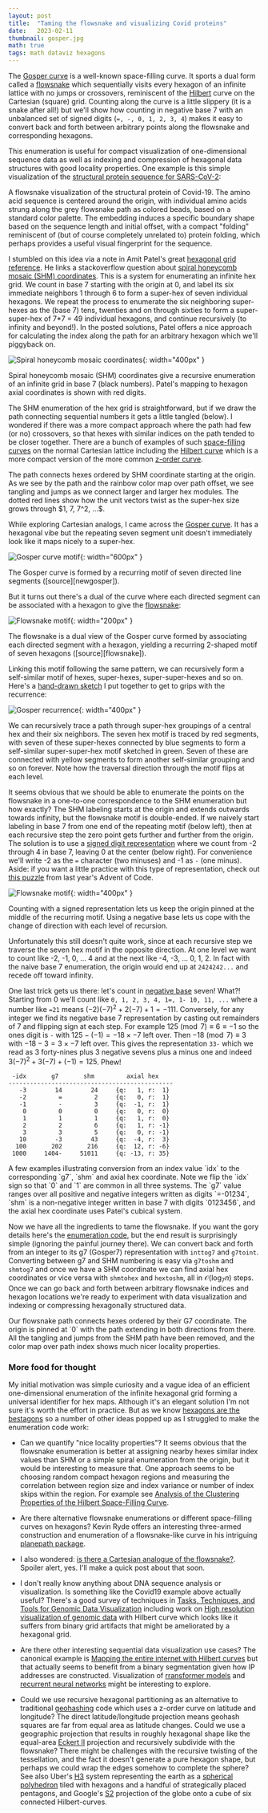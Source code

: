 ```yaml
---
layout: post
title:  "Taming the flowsnake and visualizing Covid proteins"
date:   2023-02-11
thumbnail: gosper.jpg
math: true
tags: math dataviz hexagons
---
```


<!-- markdownlint-disable MD033 -->

The [Gosper curve][gosperwiki] is a well-known space-filling curve.
It sports a dual form called a [flowsnake][flowsnake] which sequentially visits
every hexagon of an infinite lattice with no jumps or crossovers,
reminiscent of the [Hilbert][hilbert] curve on the Cartesian (square) grid.
Counting along the curve is a little slippery (it is a snake after all!)
but we'll show how counting in negative base 7 with an
unbalanced set of signed digits (`=, -, 0, 1, 2, 3, 4`)
makes it easy to convert back and forth between arbitrary points along the flowsnake
and corresponding hexagons.

[gosperwiki]: https://en.wikipedia.org/wiki/Gosper_curve
[flowsnake]: https://larryriddle.agnesscott.org/ifs/ksnow/flowsnake.htm
[hilbert]: https://en.wikipedia.org/wiki/Hilbert_curve

This enumeration is useful for compact visualization of one-dimensional sequence data
as well as indexing and compression of hexagonal data structures with good locality properties.
One example is this simple visualization of the [structural protein sequence for SARS-CoV-2][sarscov2]:

[sarscov2]: https://www.ncbi.nlm.nih.gov/nuccore/MN908947.3

<div id="covid19">
</div>
<div class=caption markdown=1>
A flowsnake visualization of the structural protein of Covid-19.
The amino acid sequence is centered around the origin,
with individual amino acids strung along the grey flowsnake path as colored beads,
based on a standard color palette.
The embedding induces a specific boundary shape based on the sequence length and initial offset,
with a compact "folding" reminiscent of (but of course completely unrelated to) protein folding,
which perhaps provides a useful visual fingerprint for the sequence.
</div>

<style>
    svg {
        display: block;
        margin: 0 auto;
    }
    #covid19 svg {
        margin: -50px 0;
    }
    text {
        stroke: none;
        fill: #333;
        font: 0.6px sans-serif;
        text-anchor: middle;
    }
    circle {
        stroke: none;
    }
    path {
        vector-effect: non-scaling-stroke;
        fill: none;
    }
    .twist {
        stroke-width: 2px;
        stroke: red;
        stroke-dasharray: 5 3;
        opacity: 75%;
    }
    .seq {
        stroke-width: 4px;
        stroke: white;
        opacity: 50%;
    }
</style>
<script src="https://d3js.org/d3.v7.min.js"></script>
<script type="module">
import {sqrt3, shmtohex, g7toshm, inttog7, hexcenter, hexboundary} from '/assets/js/flowsnake.js';
const
    // Amino acid color scheme inspired by https://www.bioinformatics.nl/~berndb/aacolour.html
    aminoColor = {
        A: 'limegreen',
        G: 'limegreen',
        C: 'olive',
        D: 'darkgreen',
        E: 'darkgreen',
        N: 'darkgreen',
        Q: 'darkgreen',
        I: 'royalblue',
        L: 'royalblue',
        M: 'royalblue',
        V: 'royalblue',
        F: 'mediumpurple',
        W: 'mediumpurple',
        Y: 'mediumpurple',
        H: 'mediumblue',
        K: 'orange',
        R: 'orange',
        P: 'hotpink',
        S: 'red',
        T: 'red',
        B: 'grey',
        Z: 'grey',
        X: 'grey',
        STOP: 'grey',
        START: 'grey',
    },
    // Covid 19 structural protein sequence data from https://www.ncbi.nlm.nih.gov/nuccore/MN908947.3
    covid19seq=`
        MFVFLVLLPLVSSQCVNLTTRTQLPPAYTNSFTRGVYYPDKVFR
        SSVLHSTQDLFLPFFSNVTWFHAIHVSGTNGTKRFDNPVLPFNDGVYFASTEKSNIIR
        GWIFGTTLDSKTQSLLIVNNATNVVIKVCEFQFCNDPFLGVYYHKNNKSWMESEFRVY
        SSANNCTFEYVSQPFLMDLEGKQGNFKNLREFVFKNIDGYFKIYSKHTPINLVRDLPQ
        GFSALEPLVDLPIGINITRFQTLLALHRSYLTPGDSSSGWTAGAAAYYVGYLQPRTFL
        LKYNENGTITDAVDCALDPLSETKCTLKSFTVEKGIYQTSNFRVQPTESIVRFPNITN
        LCPFGEVFNATRFASVYAWNRKRISNCVADYSVLYNSASFSTFKCYGVSPTKLNDLCF
        TNVYADSFVIRGDEVRQIAPGQTGKIADYNYKLPDDFTGCVIAWNSNNLDSKVGGNYN
        YLYRLFRKSNLKPFERDISTEIYQAGSTPCNGVEGFNCYFPLQSYGFQPTNGVGYQPY
        RVVVLSFELLHAPATVCGPKKSTNLVKNKCVNFNFNGLTGTGVLTESNKKFLPFQQFG
        RDIADTTDAVRDPQTLEILDITPCSFGGVSVITPGTNTSNQVAVLYQDVNCTEVPVAI
        HADQLTPTWRVYSTGSNVFQTRAGCLIGAEHVNNSYECDIPIGAGICASYQTQTNSPR
        RARSVASQSIIAYTMSLGAENSVAYSNNSIAIPTNFTISVTTEILPVSMTKTSVDCTM
        YICGDSTECSNLLLQYGSFCTQLNRALTGIAVEQDKNTQEVFAQVKQIYKTPPIKDFG
        GFNFSQILPDPSKPSKRSFIEDLLFNKVTLADAGFIKQYGDCLGDIAARDLICAQKFN
        GLTVLPPLLTDEMIAQYTSALLAGTITSGWTFGAGAALQIPFAMQMAYRFNGIGVTQN
        VLYENQKLIANQFNSAIGKIQDSLSSTASALGKLQDVVNQNAQALNTLVKQLSSNFGA
        ISSVLNDILSRLDKVEAEVQIDRLITGRLQSLQTYVTQQLIRAAEIRASANLAATKMS
        ECVLGQSKRVDFCGKGYHLMSFPQSAPHGVVFLHVTYVPAQEKNFTTAPAICHDGKAH
        FPREGVFVSNGTHWFVTQRNFYEPQIITTDNTFVSGNCDVVIGIVNNTVYDPLQPELD
        SFKEELDKYFKNHTSPDVDLGDISGINASVVNIQKEIDRLNEVAKNLNESLIDLQELG
        KYEQYIKWPWYIWLGFIAGLIAIVMVTIMLCCMTSCCSCLKGCCSCGSCCKFDEDDSE
        PVLKGVKLHYT`.trim().replace(/\s+/g, ''),
    // show half the sequence on each side of the origin
    start = -Math.floor(covid19seq.length/2),
    vs = covid19seq.split(''),
    ps = vs.map((_, i) => hexcenter(shmtohex(g7toshm(inttog7(start+i))))),
    scale = 1.1*Math.max(...ps.map(p => Math.max(Math.abs(p.x), Math.abs(p.y)))),
    svg = d3.select('#covid19')
        .append('svg')
        .attr('width', 800)
        .attr('height', 600)
        .attr('viewBox', `-${scale} -${scale/2} ${2*scale} ${2*scale*3/4}`);
// display a line tracing the flowsnake enumeration of the amino acid sequence
svg.append('path')
    .attr('class', 'seq')
    .attr('d', d3.line(d => d.x, d => d.y)(ps));
// string circular beads along the flowsnake based on amino acid color
svg.append('g')
    .selectAll('circle')
    .data(ps)
    .join('circle')
    .attr('cx', d => d.x)
    .attr('cy', d => d.y)
    .attr('r', 1/sqrt3)
    .style('fill', (_, i) => aminoColor[vs[i]]);
</script>

I stumbled on this idea via a note in
Amit Patel's great [hexagonal grid reference][hexref].
He links a stackoverflow question about [spiral honeycomb mosaic (SHM) coordinates][shmq].
This is a system for enumerating an infinite hex grid.
We count in base 7 starting with the origin at 0,
and label its six immediate neighbors 1 through 6
to form a super-hex of seven individual hexagons.
We repeat the process to enumerate the six neighboring super-hexes
as the (base 7) tens, twenties and on through sixties
to form a super-super-hex of 7*7 = 49 individual hexagons,
and continue recursively (to infinity and beyond!).
In the posted solutions, Patel offers a nice approach for calculating the
index along the path for an arbitrary hexagon which we'll piggyback on.

![Spiral honeycomb mosaic coordinates](/assets/img/shm.png){: width="400px" }
<div class=caption markdown=1>
Spiral honeycomb mosaic (SHM) coordinates give a recursive enumeration of an infinite grid in base 7 (black numbers).  Patel's mapping to hexagon axial coordinates is shown with red digits.
</div>

[hexref]: https://www.redblobgames.com/grids/hexagons/
[shmq]: https://gamedev.stackexchange.com/questions/71785/converting-between-spiral-honeycomb-mosaic-and-axial-hex-coordinates

The SHM enumeration of the hex grid is straightforward,
but if we draw the path connecting sequential numbers
it gets a little tangled (below).
I wondered if there was a more compact approach where the
path had few (or no) crossovers, so that hexes with similar indices
on the path tended to be closer together.
There are a bunch of examples of such [space-filling curves][sfc] on the
normal Cartesian lattice including the [Hilbert curve][hilbert]
which is a more compact version of the more common [z-order curve][zorder].

<div id="shmpath"></div>
<div class=caption markdown=1>
The path connects hexes ordered by SHM coordinate starting at the origin.
As we see by the path and the rainbow color map over path offset,
we see tangling and jumps as we connect larger and larger hex modules.
The dotted red lines show how the unit vectors twist as the super-hex size
grows through $1, 7, 7^2, ...$.
</div>

<script type="module">
import {sqrt3, shmtohex, g7toshm, inttog7, hexcenter, hexboundary} from '/assets/js/flowsnake.js';
import {turboRGB} from '/assets/js/turbocmap.js';

const
    start = 0,
    end = parseInt('1000', 7),
    hs = [...Array(end).keys()].map(i => shmtohex(i)),
    ps = hs.map(h => hexcenter(h)),
    scale = 1.2*Math.max(...ps.map(p => Math.max(Math.abs(p.x), Math.abs(p.y)))),
    svg = d3.select('#shmpath')
        .append('svg')
        .attr('width', 600)
        .attr('height', 600)
        .attr('viewBox', `-${scale} -${scale} ${2*scale} ${2*scale}`),
    line = d3.line(d => d.x, d => d.y),
    ohex = line(hexboundary({q: 0, r: 0}))+'Z',
    color = i => turboRGB(i/end),
    gs = svg.append('g')
        .selectAll('g')
        .data(ps)
        .join('g')
        .attr('class', 'hex')
        .attr('transform', p => `translate(${p.x}, ${p.y})`);

gs.append('path')
    .attr('d', ohex)
    .style('fill', (_, i) => color(i));
gs.append('text')
    .attr('dy', 0.6)
    .text((_, i) => i.toString(7))

svg.append('path')
    .attr('class', 'seq')
    .attr('d', line(ps));

svg.append('g')
    .attr('class', 'twist')
    .selectAll('path')
    .data([1, 7, 7*7])
    .join('path')
    .attr('d', d => line([{x: 0, y: 0}, hexcenter(shmtohex(d))]));
</script>

[sfc]: https://en.wikipedia.org/wiki/Space-filling_curve
[zorder]: https://en.wikipedia.org/wiki/Z-order_curve

While exploring Cartesian analogs, I came across the [Gosper curve][gosperwiki].
It has a hexagonal vibe but the repeating seven segment unit doesn't
immediately look like it maps nicely to a super-hex.

![Gosper curve motif](/assets/img/gosper-motif.jpg){: width="600px" }
<div class=caption markdown=1>
The Gosper curve is formed by a recurring motif of seven directed line segments ([source][newgosper]).
</div>

But it turns out there's a dual of the curve where each directed segment
can be associated with a hexagon to give the [flowsnake][flowsnake]:

![Flowsnake motif](/assets/img/flowsnake-motif.png){: width="200px" }
<div class=caption markdown=1>
The flowsnake is a dual view of the Gosper curve formed by
associating each directed segment with a hexagon,
yielding a recurring 2-shaped motif of seven hexagons ([source][flowsnake]).
</div>

[newgosper]: https://larryriddle.agnesscott.org/ifs/ksnow/flowsnake/new%20gosper%20space%20filling%20curves.pdf

Linking this motif following the same pattern, we
can recursively form a self-similar motif of hexes, super-hexes,
super-super-hexes and so on.
Here's a [hand-drawn sketch][gdraw] I put together to get to grips with the
recurrence:

[gdraw]: https://docs.google.com/drawings/d/1BH0VvdQjRt5qgwa20-JHuT2fY8ksMi4vNHfFiUQm1vY/edit

![Gosper recurrence](/assets/img/gosper-recur.jpg){: width="400px" }
<div class=caption markdown=1>
We can recursively trace a path through super-hex groupings of a central hex and their six neighbors.
The seven hex motif is traced by red segments, with seven of these super-hexes connected by blue segments to form a self-similar super-super-hex motif sketched in green.
Seven of these are connected with yellow segments to form another self-similar grouping and so on forever.
Note how the traversal direction through the motif flips at each level.
</div>

It seems obvious that we should be able to enumerate the points on the flowsnake
in a one-to-one correspondence to the SHM enumeration but how exactly?
The SHM labeling starts at the origin and extends outwards towards infinity,
but the flowsnake motif is double-ended.
If we naively start labeling in base 7 from one end of the repeating motif (below left),
then at each recursive step the zero point gets further and further from the origin.
The solution is to use a [signed digit representation][signeddigits]
where we count from -2 through 4 in base 7, leaving 0 at the center (below right).
For convenience
we'll write -2 as the `=` character (two minuses) and -1 as `-` (one minus).
Aside: if you want a little practice with this type of representation,
check out [this puzzle][aoc2225] from last year's Advent of Code.

[signeddigits]: https://en.wikipedia.org/wiki/Signed-digit_representation
[aoc2225]: https://adventofcode.com/2022/day/25

![Flowsnake motif](/assets/img/flowsnake-counting.png){: width="400px" }
<div class=caption markdown=1>
Counting with a signed representation lets us keep the origin pinned at the middle of the recurring
motif.  Using a negative base lets us cope with the change of direction with each level of recursion.
</div>

Unfortunately this still doesn't quite work,
since at each recursive step we traverse the seven hex motif
in the opposite direction.
At one level we want to count like -2, -1, 0, ... 4 and at the next like
-4, -3, ... 0, 1, 2.
In fact with the naive base 7 enumeration, the origin would end up at `2424242...` and recede off toward infinity.

One last trick gets us there: let's count in [negative base][negativebase] seven!
What?!  Starting from 0 we'll count like `0, 1, 2, 3, 4, 1=, 1- 10, 11, ...`
where a number like `=21` means $(-2)(-7)^2 + 2(-7) + 1 = -111$.
Conversely, for any integer we find its negative base 7 representation
by casting out remainders of 7 and flipping sign at each step.
For example $125 \pmod 7 \equiv 6 \equiv -1$ so the ones digit is `-`
with $125 - (-1) = -18 \times -7$ left over.
Then $-18 \pmod 7 \equiv 3$ with $-18 - 3 = 3 \times -7$ left over.
This gives the representation `33-`
which we read as 3 forty-nines plus 3 negative sevens plus a minus one
and indeed $3 (-7)^2 + 3 (-7) + (-1) = 125$.
Phew!

[negativebase]: https://en.wikipedia.org/wiki/Negative_base

<!--
[-3, -2, -1, 0, 1, 2, 3, 10, 100, 1000].forEach(i => {
    const g7 = inttog7(-i),
        shm = g7toshm(g7),
        hex = shmtohex(shm);
    console.log(i, g7, shm.toString(7), hex);
});
-->
```plaintext
 -idx       g7       shm         axial hex
----------------------------------------------
   -3        14        24     {q:   1, r:  1}
   -2         =         2     {q:   0, r:  1}
   -1         -         3     {q:  -1, r:  1}
    0         0         0     {q:   0, r:  0}
    1         1         1     {q:   1, r:  0}
    2         2         6     {q:   1, r: -1}
    3         3         5     {q:   0, r: -1}
   10        -3        43     {q:  -4, r:  3}
  100       202       216     {q:  12, r: -6}
 1000     1404-     51011     {q: -13, r: 35}
```
<div class=caption markdown=1>
A few examples illustrating conversion from an index value `idx` to the corresponding
`g7`, `shm` and axial hex coordinate.
Note we flip the `idx` sign so that `0` and `1` are common in all three systems.
The `g7` value ranges over all positive and negative integers written as digits `=-01234`,
`shm` is a non-negative integer written in base 7 with digits `0123456`,
and the axial hex coordinate uses Patel's cubical system.
</div>

Now we have all the ingredients to tame the flowsnake.
If you want the gory details here's the [enumeration code][enumcode],
but the end result is surprisingly simple (ignoring the painful journey there).
We can convert back and forth from an integer to its g7 (Gosper7) representation
with `inttog7` and `g7toint`.
Converting between g7 and SHM numbering is easy via `g7toshm` and `shmtog7`
and once we have a SHM coordinate we can find axial hex coordinates or vice versa
with `shmtohex` and `hextoshm`, all in $\mathcal{O}(\log_7 n)$ steps.
Once we can go back and forth between arbitrary flowsnake indices and hexagon locations
we're ready to experiment with data visualization and indexing or compressing
hexagonally structured data.

[enumcode]: https://gist.github.com/patricksurry/98faca3de0da1bc75d571a90f7ba3a34#file-flowsnake-ts

<div id="g7path"></div>
<div class=caption markdown=1>
Our flowsnake path connects hexes ordered by their G7 coordinate.
The origin is pinned at `0` with the path extending in both directions from there.
All the tangling and jumps from the SHM path have been removed,
and the color map over path index shows much nicer locality properties.
</div>

<script type="module">
import {sqrt3, shmtohex, g7toshm, inttog7, hexcenter, hexboundary} from '/assets/js/flowsnake.js';
import {turboRGB} from '/assets/js/turbocmap.js';

const
    start = parseInt('-424', 7),
    end = parseInt('242', 7),
    hs = [...Array(end-start+1).keys()].map(i => shmtohex(g7toshm(inttog7(start+i)))),
    ps = hs.map(h => hexcenter(h)),
    scale = 1.2*Math.max(...ps.map(p => Math.max(Math.abs(p.x), Math.abs(p.y)))),
    svg = d3.select('#g7path')
        .append('svg')
        .attr('width', 600)
        .attr('height', 600)
        .attr('viewBox', `-${scale} -${scale} ${2*scale} ${2*scale}`),
    line = d3.line(d => d.x, d => d.y),
    ohex = line(hexboundary({q: 0, r: 0}))+'Z',
    color = i => turboRGB(i/ps.length),
    gs = svg.append('g')
        .selectAll('g')
        .data(ps)
        .join('g')
        .attr('class', 'hex')
        .attr('transform', p => `translate(${p.x}, ${p.y})`);

gs.append('path')
    .attr('d', ohex)
    .style('fill', (_, i) => color(i));
gs.append('text')
    .attr('dy', 0.6)
    .text((_, i) => inttog7(start+i))

svg.append('path')
    .attr('class', 'seq')
    .attr('d', line(ps));
</script>

<h3>More food for thought</h3>

My initial motivation was simple curiosity and a vague idea of
an efficient one-dimensional
enumeration of the infinite hexagonal grid
forming a
universal identifier for hex maps.
Although it's an elegant solution I'm not sure it's worth the effort in practice.
But as we know [hexagons are the bestagons][bestagons] so a number of other ideas
popped up as I struggled to make the enumeration code work:

[bestagons]: https://www.youtube.com/watch?v=thOifuHs6eY

- Can we quantify "nice locality properties"?
    It seems obvious that the flowsnake enumeration is better at assigning
    nearby hexes similar index values than SHM or a simple
    spiral enumeration from the origin, but it would be interesting to measure that.
    One approach seems to be choosing random compact hexagon regions
    and measuring the correlation between region size and index variance or number of index skips
    within the region.
    For example see [Analysis of the Clustering Properties of the Hilbert Space-Filling Curve][clustering].

[clustering]: https://www.cs.cmu.edu/~christos/PUBLICATIONS/ieee-tkde-hilbert.pdf

- Are there alternative flowsnake enumerations or different space-filling curves on hexagons?
    Kevin Ryde
    offers an interesting three-armed construction and enumeration
    of a flowsnake-like curve in his intriguing [planepath package][planepath].

[planepath]: https://metacpan.org/pod/Math::PlanePath::FlowsnakeCentres

- I also wondered: [is there a Cartesian analogue of the flowsnake?][analogue].
    Spoiler alert, yes.  I'll make a quick post about that soon.

[analogue]: https://math.stackexchange.com/questions/4638713/is-there-an-analogue-of-the-gosper-flowsnake-on-the-cartesian-lattice

- I don't really know anything about DNA sequence analysis or visualization.
    Is something like the Covid19 example above actually useful?
    There's a good survey of techniques in
    [Tasks, Techniques, and Tools for Genomic Data Visualization][genomicviz]
    including work on [High resolution visualization of genomic data][genomichilbert]
    with Hilbert curve which looks like it suffers from binary grid artifacts that
    might be ameliorated by a hexagonal grid.

[genomicviz]: https://arxiv.org/pdf/1905.02853.pdf
[genomichilbert]: https://github.com/jokergoo/HilbertCurve

- Are there other interesting sequential data visualization use cases?
    The canonical example is
    [Mapping the entire internet with Hilbert curves][internethilbert]
    but that actually seems to benefit from a binary segmentation given how
    IP addresses are constructed.
    Visualization of [rransformer models][transformers]
    and [recurrent neural networks][rnns] might be interesting to explore.

[internethilbert]: https://blog.benjojo.co.uk/post/scan-ping-the-internet-hilbert-curve
[transformers]: https://en.wikipedia.org/wiki/Transformer_(machine_learning_model)
[rnns]: https://en.wikipedia.org/wiki/Recurrent_neural_network

- Could we use recursive hexagonal partitioning as an alternative to
    traditional [geohashing][geohash] code which uses a z-order curve on latitude and longitude?
    The direct latitude/longitude projection means geohash squares are
    far from equal area as latitude changes.
    Could we use a geographic projection that results in roughly hexagonal shape
    like the equal-area [Eckert II][eckert2] projection and
    recursively subdivide with the flowsnake?
    There might be challenges with the recursive twisting of the tessellation, and
    the fact it doesn't generate a pure hexagon shape, but perhaps we could
    wrap the edges somehow to complete the sphere?
    See also Uber's [H3][H3] system representing the earth as a [spherical polyhedron][sphericalpoly] tiled with hexagons and a handful of strategically placed pentagons,
    and Google's [S2][S2] projection of the globe onto a cube of six connected Hilbert-curves.

[geohash]: https://en.wikipedia.org/wiki/Geohash
[eckert2]: https://en.wikipedia.org/wiki/Eckert_II_projection
[H3]: https://www.uber.com/en-CA/blog/h3/
[sphericalpoly]: https://en.wikipedia.org/wiki/Spherical_polyhedron
[S2]: https://s2geometry.io/resources/earthcube
